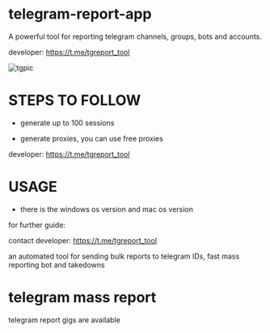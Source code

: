 # telegram-report-app
A powerful tool for reporting telegram channels, groups, bots and accounts.

developer: https://t.me/tgreport_tool

![tgpic](https://github.com/user-attachments/assets/ec6dfbe4-5d36-44a9-a6d5-0ec1580136a2)

# STEPS TO FOLLOW
- generate up to 100 sessions

- generate proxies, you can use free proxies

developer:  https://t.me/tgreport_tool

# USAGE
- there is the windows os version and mac os version

for further guide:

contact developer:  https://t.me/tgreport_tool

an automated tool for sending bulk reports to telegram IDs, fast mass reporting bot and takedowns

# telegram mass report
telegram report gigs are available
